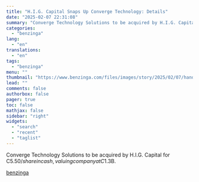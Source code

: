 ```yaml
---
title: "H.I.G. Capital Snaps Up Converge Technology: Details"
date: "2025-02-07 22:31:08"
summary: "Converge Technology Solutions to be acquired by H.I.G. Capital for C$5.50/share in cash, valuing company at C$1.3B."
categories:
  - "benzinga"
lang:
  - "en"
translations:
  - "en"
tags:
  - "benzinga"
menu: ""
thumbnail: "https://www.benzinga.com/files/images/story/2025/02/07/handshake-merger.jpeg"
lead: ""
comments: false
authorbox: false
pager: true
toc: false
mathjax: false
sidebar: "right"
widgets:
  - "search"
  - "recent"
  - "taglist"
---
```


Converge Technology Solutions to be acquired by H.I.G. Capital for C$5.50/share in cash, valuing company at C$1.3B.

[benzinga](https://www.benzinga.com/markets/equities/25/02/43560599/h-i-g-capital-snaps-up-converge-technology-details)
